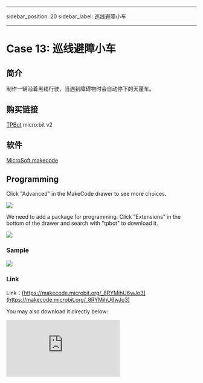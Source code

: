﻿---

sidebar_position: 20
sidebar_label: 巡线避障小车

---

# Case 13: 巡线避障小车

## 简介

制作一辆沿着黑线行驶，当遇到障碍物时会自动停下的天蓬车。

## 购买链接

[TPBot](https://www.elecfreaks.com/tpbot.html)
micro:bit v2

## 软件

[MicroSoft makecode](https://makecode.microbit.org/#)


## Programming


 Click "Advanced" in the MakeCode drawer to see more choices.

![](https://wiki-media-ef.oss-cn-hongkong.aliyuncs.com//images/TPBot_tianpeng_case_01_02.png)

We need to add a package for programming. Click "Extensions" in the bottom of the drawer and search with "tpbot" to download it.

![](https://wiki-media-ef.oss-cn-hongkong.aliyuncs.com//images/TPBot_tianpeng_case_01_03.png)

### Sample



![](https://wiki-media-ef.oss-cn-hongkong.aliyuncs.com//images/tpbot-case-20-04.png)


### Link
Link：[https://makecode.microbit.org/_8RYMihU6wJo3](https://makecode.microbit.org/_8RYMihU6wJo3)

You may also download it directly below:

<div
    style={{
        position: 'relative',
        paddingBottom: '60%',
        overflow: 'hidden',
    }}
>
    <iframe
        src="https://makecode.microbit.org/_8RYMihU6wJo3"
        frameborder="0"
        sandbox="allow-popups allow-forms allow-scripts allow-same-origin"
        style={{
            position: 'absolute',
            width: '100%',
            height: '100%',
        }}
    />
</div>

### Conclusion

天蓬车沿着黑线行驶，当遇到障碍物时会自动停下。
